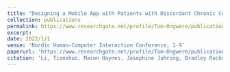 ```yaml
---
title: "Designing a Mobile App with Patients with Discordant Chronic Comorbidities (DCCs): a Usability Study"
collection: publications
permalink: https://www.researchgate.net/profile/Tom-Ongwere/publication/363694409_Designing_a_Mobile_App_with_Patients_with_Discordant_Chronic_Comorbidities_DCCs_a_Usability_Study/links/632a44cf873eca0c00a0ae24/Designing-a-Mobile-App-with-Patients-with-Discordant-Chronic-Comorbidities-DCCs-a-Usability-Study.pdf
excerpt: 
date: 2022/1/1
venue: 'Nordic Human-Computer Interaction Conference, 1-9'
paperurl: 'https://www.researchgate.net/profile/Tom-Ongwere/publication/363694409_Designing_a_Mobile_App_with_Patients_with_Discordant_Chronic_Comorbidities_DCCs_a_Usability_Study/links/632a44cf873eca0c00a0ae24/Designing-a-Mobile-App-with-Patients-with-Discordant-Chronic-Comorbidities-DCCs-a-Usability-Study.pdf'
citation: 'Li, Tianshuo, Mason Haynes, Josephine Juhring, Bradley Rucker, Ashwin Prabhakar, and Tom Ongwere. "Designing a Mobile App with Patients with Discordant Chronic Comorbidities (DCCs): a Usability Study." In Nordic Human-Computer Interaction Conference, pp. 1-9. 2022.'
---
```

